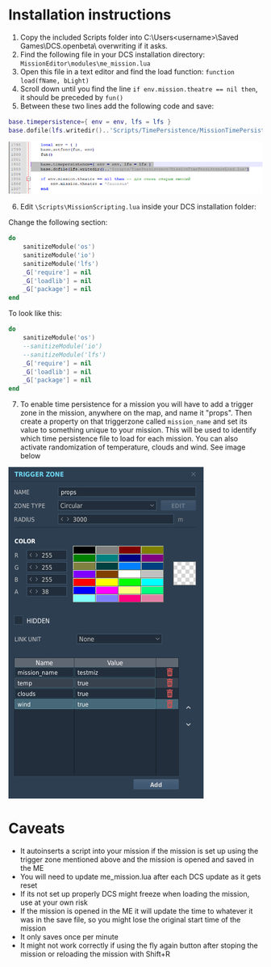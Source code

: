 # Installation instructions

1. Copy the included Scripts folder into C:\Users\<username>\Saved Games\DCS.openbeta\ overwriting if it asks.
2. Find the following file in your DCS installation directory: ``MissionEditor\modules\me_mission.lua``
3. Open this file in a text editor and find the load function: ``function load(fName, bLight)``
4. Scroll down until you find the line ``if env.mission.theatre == nil then``, it should be preceded by ``fun()``
5. Between these two lines add the following code and save:
```lua
base.timepersistence={ env = env, lfs = lfs }
base.dofile(lfs.writedir()..'Scripts/TimePersistence/MissionTimePersistenceLoad.lua')
```

![me_mission.lua example](/me_mission.png)

6. Edit `\Scripts\MissionScripting.lua` inside your DCS installation folder:
   
  Change the following section:
  ```lua
  do
      sanitizeModule('os')
      sanitizeModule('io')
      sanitizeModule('lfs')
      _G['require'] = nil
      _G['loadlib'] = nil
      _G['package'] = nil
  end
  ```
  To look like this:
  ```lua
  do
      sanitizeModule('os')
      --sanitizeModule('io')
      --sanitizeModule('lfs')
      _G['require'] = nil
      _G['loadlib'] = nil
      _G['package'] = nil
  end
  ```
   
7. To enable time persistence for a mission you will have to add a trigger zone in the mission, anywhere on the map, and name it "props". Then create a property on that triggerzone called ``mission_name`` and set its value to something unique to your mission. This will be used to identify which time persistence file to load for each mission. You can also activate randomization of temperature, clouds and wind. See image below

![Trigger zone example](/triggerzone.png)


# Caveats

- It autoinserts a script into your mission if the mission is set up using the trigger zone mentioned above and the mission is opened and saved in the ME
- You will need to update me_mission.lua after each DCS update as it gets reset
- If its not set up properly DCS might freeze when loading the mission, use at your own risk
- If the mission is opened in the ME it will update the time to whatever it was in the save file, so you might lose the original start time of the mission
- It only saves once per minute
- It might not work correctly if using the fly again button after stoping the mission or reloading the mission with Shift+R
